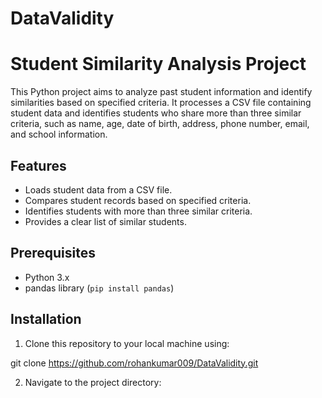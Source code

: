 # DataValidity

# Student Similarity Analysis Project

This Python project aims to analyze past student information and identify similarities based on specified criteria. It processes a CSV file containing student data and identifies students who share more than three similar criteria, such as name, age, date of birth, address, phone number, email, and school information.

## Features

- Loads student data from a CSV file.
- Compares student records based on specified criteria.
- Identifies students with more than three similar criteria.
- Provides a clear list of similar students.

## Prerequisites

- Python 3.x
- pandas library (`pip install pandas`)

## Installation

1. Clone this repository to your local machine using:

git clone https://github.com/rohankumar009/DataValidity.git

2. Navigate to the project directory:
